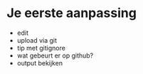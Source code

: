 # Je eerste aanpassing


* edit
* upload via git
* tip met gitignore
* wat gebeurt er op github?
* output bekijken
